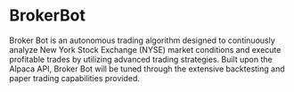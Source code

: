 # BrokerBot
Broker Bot is an autonomous trading algorithm designed to continuously analyze New York Stock Exchange (NYSE) market conditions and execute profitable trades by utilizing advanced trading strategies. Built upon the Alpaca API, Broker Bot will be tuned through the extensive backtesting and paper trading capabilities provided.  
